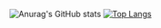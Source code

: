 <!---
- 👋 Hi, I’m @GmacSpm
- 👀 I’m interested in Mobile Development and Web Design.
- 🌱 I’m currently learning Flutter.
--->

<!---
GmacSpm/GmacSpm is a ✨ special ✨ repository because its `README.md` (this file) appears on your GitHub profile.
You can click the Preview link to take a look at your changes.
--->
  ![Anurag's GitHub stats](https://github-readme-stats.vercel.app/api?username=GmacSpm&show_icons=true&title_color=808080&text_color=808080&bg_color=DEG,ffffff,ffffff,ffffff,dddddd)
  [![Top Langs](https://github-readme-stats.vercel.app/api/top-langs/?username=GmacSpm&title_color=808080&text_color=808080&bg_color=DEG,ffffff,ffffff,ffffff,dddddd)](https://github.com/GmacSpm/github-readme-stats&title_color=ff00ff)
